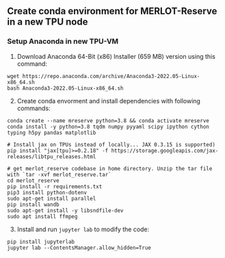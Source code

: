 ## Create conda environment for MERLOT-Reserve in a new TPU node

### Setup Anaconda in new TPU-VM
1. Download Anaconda 64-Bit (x86) Installer (659 MB) version using this command: 
```
wget https://repo.anaconda.com/archive/Anaconda3-2022.05-Linux-x86_64.sh
bash Anaconda3-2022.05-Linux-x86_64.sh
```
2. Create conda envorment and install dependencies with following commands:

```
conda create --name mreserve python=3.8 && conda activate mreserve
conda install -y python=3.8 tqdm numpy pyyaml scipy ipython cython typing h5py pandas matplotlib

# Install jax on TPUs instead of locally... JAX 0.3.15 is supported)
pip install "jax[tpu]>=0.2.18" -f https://storage.googleapis.com/jax-releases/libtpu_releases.html

# get merlot_reserve codebase in home directory. Unzip the tar file with `tar -xvf merlot_reserve.tar`
cd merlot_reserve
pip install -r requirements.txt
pip3 install python-dotenv
sudo apt-get install parallel
pip install wandb
sudo apt-get install -y libsndfile-dev
sudo apt install ffmpeg
```

3. Install and run `jupyter lab` to modify the code:

```
pip install jupyterlab
jupyter lab --ContentsManager.allow_hidden=True
```
